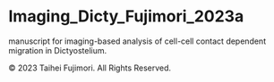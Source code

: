 # Imaging_Dicty_Fujimori_2023a
manuscript for imaging-based analysis of cell-cell contact dependent migration in Dictyostelium.

© 2023 Taihei Fujimori. All Rights Reserved.

